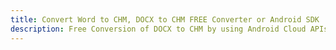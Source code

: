 ---title: Convert Word to CHM, DOCX to CHM FREE Converter or Android SDKdescription: Free Conversion of DOCX to CHM by using Android Cloud APIs & SDKs. Also Create, Edit & Render Microsoft Word & OpenOffice documents in the Cloud.---